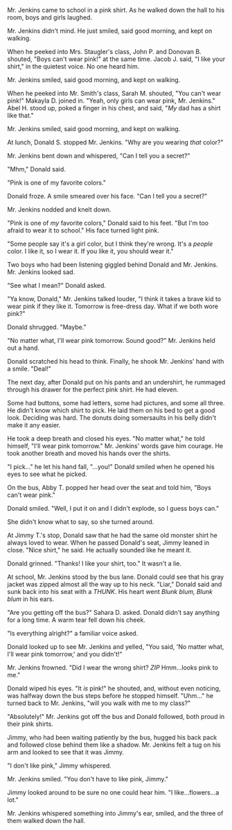 Mr. Jenkins came to school in a pink shirt. As he walked down the hall to his room, boys and girls laughed.

Mr. Jenkins didn't mind. He just smiled, said good morning, and kept on walking.

When he peeked into Mrs. Staugler's class, John P. and Donovan B. shouted, "Boys can't wear pink!" at the same time. Jacob J. said, "I like your shirt," in the quietest voice. No one heard him.

Mr. Jenkins smiled, said good morning, and kept on walking.

When he peeked into Mr. Smith's class, Sarah M. shouted, "You can't wear pink!" Makayla D. joined in. "Yeah, only girls can wear pink, Mr. Jenkins." Abel H. stood up, poked a finger in his chest, and said, "*My* dad has a shirt like that."

Mr. Jenkins smiled, said good morning, and kept on walking.

At lunch, Donald S. stopped Mr. Jenkins. "Why are you wearing *that* color?"

Mr. Jenkins bent down and whispered, "Can I tell you a secret?"

"Mhm," Donald said.

"Pink is one of my favorite colors."

Donald froze. A smile smeared over his face. "Can I tell you a secret?"

Mr. Jenkins nodded and knelt down.

"Pink is one of *my* favorite colors," Donald said to his feet. "But I'm too afraid to wear it to school." His face turned light pink.

"Some people say it's a girl color, but I think they're wrong. It's a *people* color. I like it, so I wear it. If you like it, you should wear it."

Two boys who had been listening giggled behind Donald and Mr. Jenkins. Mr. Jenkins looked sad.

"See what I mean?" Donald asked.

"Ya know, Donald," Mr. Jenkins talked louder, "I think it takes a brave kid to wear pink if they like it. Tomorrow is free-dress day. What if we both wore pink?"

Donald shrugged. "Maybe."

"No matter what, I'll wear pink tomorrow. Sound good?" Mr. Jenkins held out a hand.

Donald scratched his head to think. Finally, he shook Mr. Jenkins' hand with a smile. "Deal!"

The next day, after Donald put on his pants and an undershirt, he rummaged through his drawer for the perfect pink shirt. He had eleven.

Some had buttons, some had letters, some had pictures, and some all three. He didn't know which shirt to pick. He laid them on his bed to get a good look. Deciding was hard. The donuts doing somersaults in his belly didn't make it any easier.

He took a deep breath and closed his eyes. "No matter what," he told himself, "I'll wear pink tomorrow." Mr. Jenkins' words gave him courage. He took another breath and moved his hands over the shirts.

"I pick..." he let his hand fall, "...you!" Donald smiled when he opened his eyes to see what he picked.

On the bus, Abby T. popped her head over the seat and told him, "Boys can't wear pink."

Donald smiled. "Well, I put it on and I didn't explode, so I guess boys can."

She didn't know what to say, so she turned around.

At Jimmy T.'s stop, Donald saw that he had the same old monster shirt he always loved to wear. When he passed Donald's seat, Jimmy leaned in close. "Nice shirt," he said. He actually sounded like he meant it.

Donald grinned. "Thanks! I like your shirt, too." It wasn't a lie.

At school, Mr. Jenkins stood by the bus lane. Donald could see that his gray jacket was zipped almost all the way up to his neck. "Liar," Donald said and sunk back into his seat with a *THUNK*. His heart went *Blunk blum, Blunk blum* in his ears.

"Are you getting off the bus?" Sahara D. asked. Donald didn't say anything for a long time. A warm tear fell down his cheek.

"Is everything alright?" a familiar voice asked.

Donald looked up to see Mr. Jenkins and yelled, "You said, 'No matter what, I'll wear pink tomorrow,' and you didn't!"

Mr. Jenkins frowned. "Did I wear the wrong shirt? *ZIP* Hmm...looks pink to me."

Donald wiped his eyes. "It *is* pink!" he shouted, and, without even noticing, was halfway down the bus steps before he stopped himself. "Uhm..." he turned back to Mr. Jenkins, "will you walk with me to my class?"

"Absolutely!" Mr. Jenkins got off the bus and Donald followed, both proud in their pink shirts.

Jimmy, who had been waiting patiently by the bus, hugged his back pack and followed close behind them like a shadow. Mr. Jenkins felt a tug on his arm and looked to see that it was Jimmy.

"I don't like pink," Jimmy whispered.

Mr. Jenkins smiled. "You don't have to like pink, Jimmy."

Jimmy looked around to be sure no one could hear him. "I like...flowers...a lot."

Mr. Jenkins whispered something into Jimmy's ear, smiled, and the three of them walked down the hall.
